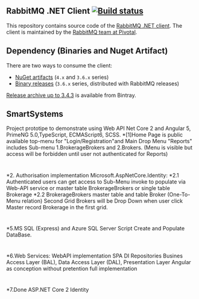 
## RabbitMQ .NET Client [![Build status](https://ci.appveyor.com/api/projects/status/33srpo7owl1h3y4e?svg=true)](https://ci.appveyor.com/project/rabbitmq/rabbitmq-dotnet-client)

This repository contains source code of the [RabbitMQ .NET client](http://www.rabbitmq.com/dotnet.html).
The client is maintained by the [RabbitMQ team at Pivotal](http://github.com/rabbitmq/).


## Dependency (Binaries and Nuget Artifact)

There are two ways to consume the client:

 * [NuGet artifacts](https://www.nuget.org/packages/RabbitMQ.Client/) (`4.x` and `3.6.x` series)
 * [Binary releases](https://github.com/rabbitmq/rabbitmq-server/releases) (`3.6.x` series, distributed with RabbitMQ releases)

[Release archive up to 3.4.3](https://bintray.com/rabbitmq/archive/rabbitmq-dotnet-client) is available from Bintray.


## SmartSystems
Project prototipe to demonstrate using Web API Net Core 2 and Angular 5, PrimeNG 5.0,TypeScript, ECMAScript6, SCSS.
*[1]Home Page is public available top-menu for "Login/Registration"and Main Drop Menu "Reports" 
	includes Sub-menu 1.BrokerageBrokers and 2.Brokers. 
	(Menu is visible but access will be forbidden until user not authenticated for Reports)
#
*2. Authorisation implementation Microsoft.AspNetCore.Identity:
	*2.1 Authenticated users can get access to Sub-Menu invoke to populate via  Web-API service 
	or master table BrokerageBrokers or single table Brokerage 
	*2.2 BrokerageBrokers master table and table Broker (One-To-Menu relation) 
	Second Grid Brokers will be  Drop Down when user click  Master record Brokerage in the first grid.
#
*5.MS SQL (Express) and Azure SQL Server Script Create and Populate DataBase.
#
*6.Web Services: WebAPI implementation SPA DI Repositories Busines Access Layer (BAL), Data Access Layer (DAL), Presentation Layer Angular as conception without pretention  full  implementation
#
*7.Done ASP.NET Core 2 Identity
